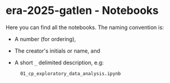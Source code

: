 # era-2025-gatlen - Notebooks

Here you can find all the notebooks. The naming convention is:

- A number (for ordering),

- The creator's initials or name, and

- A short `_` delimited description, e.g:

  ```
    01_cp_exploratory_data_analysis.ipynb
  ```
